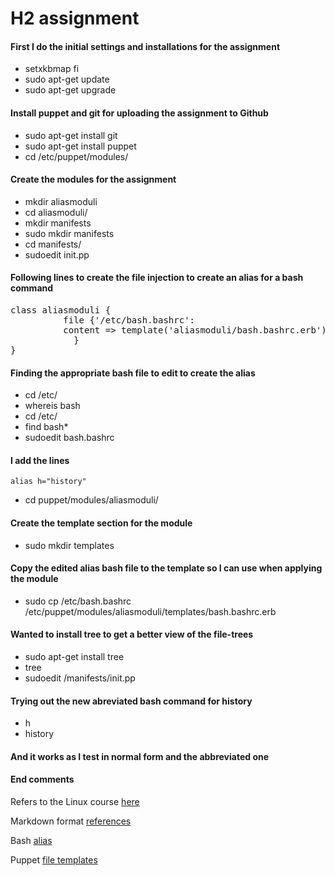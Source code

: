 # H2 assignment

#### First I do the initial settings and installations for the assignment

* setxkbmap fi
* sudo apt-get update
* sudo apt-get upgrade

#### Install puppet and git for uploading the assignment to Github

* sudo apt-get install git
* sudo apt-get install puppet
* cd /etc/puppet/modules/

#### Create the modules for the assignment

* mkdir aliasmoduli
* cd aliasmoduli/
* mkdir manifests
* sudo mkdir manifests
* cd manifests/
* sudoedit init.pp

#### Following lines to create the file injection to create an alias for a bash command

<pre>class aliasmoduli {
          file {'/etc/bash.bashrc':
          content => template('aliasmoduli/bash.bashrc.erb')
            }  
}</pre>

#### Finding the appropriate bash file to edit to create the alias

* cd /etc/
* whereis bash
* cd /etc/
* find bash*
* sudoedit bash.bashrc

#### I add the lines

`alias h="history"` 

* cd puppet/modules/aliasmoduli/

#### Create the template section for the module

* sudo mkdir templates

#### Copy the edited alias bash file to the template so I can use when applying the module 

* sudo cp /etc/bash.bashrc /etc/puppet/modules/aliasmoduli/templates/bash.bashrc.erb

#### Wanted to install tree to get a better view of the file-trees

* sudo apt-get install tree
* tree
* sudoedit /manifests/init.pp

#### Trying out the new abreviated bash command for history

* h
* history

#### And it works as I test in normal form and the abbreviated one

#### End comments

Refers to the Linux course [here](http://terokarvinen.com/2017/aikataulu-%E2%80%93-palvelinten-hallinta-ict4tn022-2-%E2%80%93-5-op-uusi-ops-loppukevat-2017-p2)

Markdown format [references](https://en.wikipedia.org/wiki/Markdown)

Bash [alias](https://www.digitalocean.com/community/tutorials/an-introduction-to-useful-bash-aliases-and-functions)

Puppet [file templates](https://docs.puppet.com/puppet/4.9/lang_template.html#using-templates)


